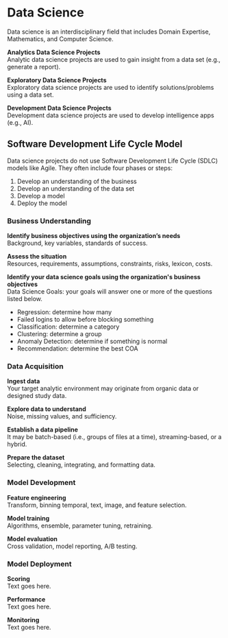 # Data Science
Data science is an interdisciplinary field that includes Domain Expertise, Mathematics, and Computer Science. 

**Analytics Data Science Projects**  
Analytic data science projects are used to gain insight from a data set (e.g., generate a report). 

**Exploratory Data Science Projects**  
Exploratory data science projects are used to identify solutions/problems using a data set.

**Development Data Science Projects**  
Development data science projects are used to develop intelligence apps (e.g., AI). 

## Software Development Life Cycle Model
Data science projects do not use Software Development Life Cycle (SDLC) models like Agile. They often include four phases or steps:
1. Develop an understanding of the business
2. Develop an understanding of the data set
3. Develop a model
4. Deploy the model

### Business Understanding
**Identify business objectives using the organization’s needs**  
Background, key variables, standards of success.

**Assess the situation**  
Resources, requirements, assumptions, constraints, risks, lexicon, costs.

**Identify your data science goals using the organization's business objectives**  
Data Science Goals: your goals will answer one or more of the questions listed below.
* Regression: determine how many
* Failed logins to allow before blocking something
* Classification: determine a category
* Clustering: determine a group
* Anomaly Detection: determine if something is normal
* Recommendation: determine the best COA

### Data Acquisition
**Ingest data**  
Your target analytic environment may originate from organic data or designed study data.

**Explore data to understand**  
Noise, missing values, and sufficiency.

**Establish a data pipeline**  
It may be batch-based (i.e., groups of files at a time), streaming-based, or a hybrid.

**Prepare the dataset**  
Selecting, cleaning, integrating, and formatting data.

### Model Development
**Feature engineering**  
Transform, binning temporal, text, image, and feature selection.

**Model training**  
Algorithms, ensemble, parameter tuning, retraining.

**Model evaluation**  
Cross validation, model reporting, A/B testing.

### Model Deployment
**Scoring**  
Text goes here.

**Performance**  
Text goes here.

**Monitoring**  
Text goes here.

